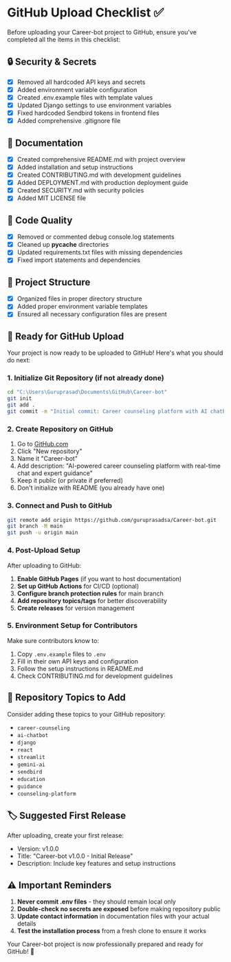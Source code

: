 # GitHub Upload Checklist ✅

Before uploading your Career-bot project to GitHub, ensure you've completed all the items in this checklist:

## 🔒 Security & Secrets
- [x] Removed all hardcoded API keys and secrets
- [x] Added environment variable configuration
- [x] Created .env.example files with template values
- [x] Updated Django settings to use environment variables
- [x] Fixed hardcoded Sendbird tokens in frontend files
- [x] Added comprehensive .gitignore file

## 📝 Documentation
- [x] Created comprehensive README.md with project overview
- [x] Added installation and setup instructions
- [x] Created CONTRIBUTING.md with development guidelines
- [x] Added DEPLOYMENT.md with production deployment guide
- [x] Created SECURITY.md with security policies
- [x] Added MIT LICENSE file

## 🧹 Code Quality
- [x] Removed or commented debug console.log statements
- [x] Cleaned up __pycache__ directories
- [x] Updated requirements.txt files with missing dependencies
- [x] Fixed import statements and dependencies

## 📁 Project Structure
- [x] Organized files in proper directory structure
- [x] Added proper environment variable templates
- [x] Ensured all necessary configuration files are present

## 🚀 Ready for GitHub Upload

Your project is now ready to be uploaded to GitHub! Here's what you should do next:

### 1. Initialize Git Repository (if not already done)
```bash
cd "C:\Users\Guruprasad\Documents\GitHub\Career-bot"
git init
git add .
git commit -m "Initial commit: Career counseling platform with AI chatbot"
```

### 2. Create Repository on GitHub
1. Go to [GitHub.com](https://github.com)
2. Click "New repository"
3. Name it "Career-bot"
4. Add description: "AI-powered career counseling platform with real-time chat and expert guidance"
5. Keep it public (or private if preferred)
6. Don't initialize with README (you already have one)

### 3. Connect and Push to GitHub
```bash
git remote add origin https://github.com/guruprasadsa/Career-bot.git
git branch -M main
git push -u origin main
```

### 4. Post-Upload Setup

After uploading to GitHub:

1. **Enable GitHub Pages** (if you want to host documentation)
2. **Set up GitHub Actions** for CI/CD (optional)
3. **Configure branch protection rules** for main branch
4. **Add repository topics/tags** for better discoverability
5. **Create releases** for version management

### 5. Environment Setup for Contributors

Make sure contributors know to:

1. Copy `.env.example` files to `.env`
2. Fill in their own API keys and configuration
3. Follow the setup instructions in README.md
4. Check CONTRIBUTING.md for development guidelines

## 🎯 Repository Topics to Add

Consider adding these topics to your GitHub repository:
- `career-counseling`
- `ai-chatbot`
- `django`
- `react`
- `streamlit`
- `gemini-ai`
- `sendbird`
- `education`
- `guidance`
- `counseling-platform`

## 🏷️ Suggested First Release

After uploading, create your first release:
- Version: v1.0.0
- Title: "Career-bot v1.0.0 - Initial Release"
- Description: Include key features and setup instructions

## ⚠️ Important Reminders

1. **Never commit .env files** - they should remain local only
2. **Double-check no secrets are exposed** before making repository public
3. **Update contact information** in documentation files with your actual details
4. **Test the installation process** from a fresh clone to ensure it works

Your Career-bot project is now professionally prepared and ready for GitHub! 🚀